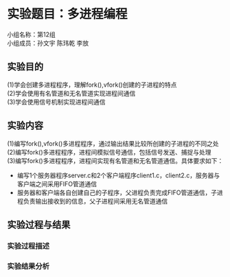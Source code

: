 # 实验题目：多进程编程
小组名称：第12组  
小组成员：孙文宇 陈玮乾 李放  
## 实验目的
(1)学会创建多进程程序，理解fork(),vfork()创建的子进程的特点    
(2)学会使用有名管道和无名管道实现进程间通信  
(3)学会使用信号机制实现进程间通信     
## 实验内容
(1)编写fork(),vfork()多进程程序，通过输出结果比较所创建的子进程的不同之处  
(2)编写fork()多进程程序，进程间模拟信号通信，包括信号发送、捕捉与处理  
(3)编写fork()多进程程序，进程间实现有名管道和无名管道通信。具体要求如下：  
* 编写1个服务器程序server.c和2个客户端程序client1.c，client2.c，服务器与客户端之间采用FIFO管道通信  
* 服务器和客户端各自创建自己的子程序，父进程负责完成FIFO管道通信，子进程负责输出接收到的信息，父子进程间采用无名管道通信    
## 实验过程与结果
### 实验过程描述
### 实验结果分析
